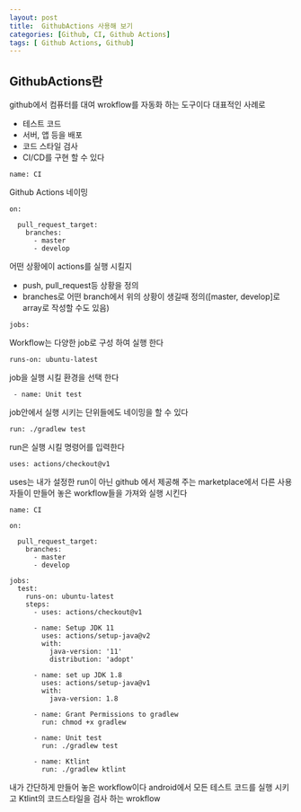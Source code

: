 ```yaml
---
layout: post
title:  GithubActions 사용해 보기
categories: [Github, CI, Github Actions]
tags: [ Github Actions, Github]
---
```


GithubActions란 
-----------

github에서 컴퓨터를 대여 wrokflow를 자동화 하는 도구이다
대표적인 사례로
  - 테스트 코드
  - 서버, 앱 등을 배포 
  - 코드 스타일 검사
  - CI/CD를 구현 할 수 있다
```
name: CI
```
Github Actions 네이밍

```
on:

  pull_request_target:
    branches:
      - master
      - develop
```         
어떤 상황에이 actions를 실행 시킬지
  - push, pull_request등 상황을 정의
  - branches로 어떤 branch에서 위의 상황이 생길때 정의([master, develop]로 array로 작성할 수도 있음)

```
jobs:
```
Workflow는 다양한 job로 구성 하여 실행 한다

```
runs-on: ubuntu-latest
```
job을 실행 시킬 환경을 선택 한다

```
 - name: Unit test
```
job안에서 실행 시키는 단위들에도 네이밍을 할 수 있다 

```
run: ./gradlew test
```
run은 실행 시킬 명령어를 입력한다

```
uses: actions/checkout@v1
```
uses는 내가 설정한 run이 아닌 github 에서 제공해 주는 marketplace에서 다른 사용자들이 만들어 놓은 workflow들을 가져와 실행 시킨다

```
name: CI

on:

  pull_request_target:
    branches:
      - master
      - develop

jobs:
  test:
    runs-on: ubuntu-latest
    steps:
      - uses: actions/checkout@v1

      - name: Setup JDK 11
        uses: actions/setup-java@v2
        with:
          java-version: '11'
          distribution: 'adopt'

      - name: set up JDK 1.8
        uses: actions/setup-java@v1
        with:
          java-version: 1.8

      - name: Grant Permissions to gradlew
        run: chmod +x gradlew

      - name: Unit test
        run: ./gradlew test
      
      - name: Ktlint
        run: ./gradlew ktlint
```
내가 간단하게 만들어 놓은 workflow이다
android에서 모든 테스트 코드를 실행 시키고
Ktlint의 코드스타일을 검사 하는 wrokflow
